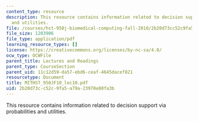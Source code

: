 ```yaml
---
content_type: resource
description: This resource contains information related to decision support via probabilities
  and utilities.
file: /courses/hst-950j-biomedical-computing-fall-2010/2b20d73cc52c9fa5a79a23970e80fa3b_MITHST_950JF10_lec10.pdf
file_size: 1203906
file_type: application/pdf
learning_resource_types: []
license: https://creativecommons.org/licenses/by-nc-sa/4.0/
ocw_type: OCWFile
parent_title: Lectures and Readings
parent_type: CourseSection
parent_uid: 11c12d59-da57-ebd6-ceaf-4645dacef821
resourcetype: Document
title: MITHST_950JF10_lec10.pdf
uid: 2b20d73c-c52c-9fa5-a79a-23970e80fa3b
---
```

This resource contains information related to decision support via probabilities and utilities.
